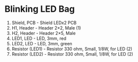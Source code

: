 # Blinking LED Bag

1. Shield, PCB - Shield LEDx2 PCB
2. H1, Header - Header 2×2, Male   (1)
3. H2, Header - Header 2×5, Male
4. LED1, LED - LED, 3mm, red
5. LED2, LED - LED, 3mm, green
6. Resistor (LED1) - Resistor 330 ohm, Small, 1/8W, for LED   (2)
7. Resistor (LED2) - Resistor 330 ohm, Small, 1/8W, for LED   (2)
